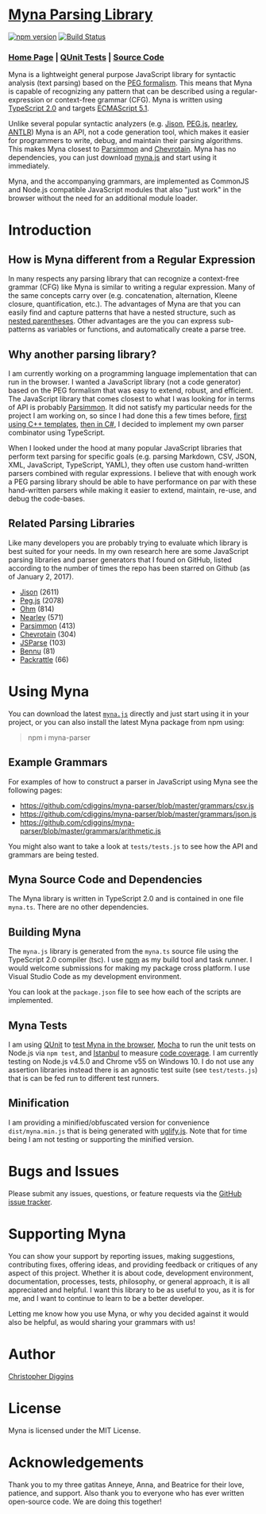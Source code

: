 # [Myna Parsing Library](https://cdiggins.github.io/myna-parser)

[![npm version](https://badge.fury.io/js/myna-parser.svg)](https://badge.fury.io/js/myna-parser) 
[![Build Status](https://travis-ci.org/cdiggins/myna-parser.svg?branch=master)](https://travis-ci.org/cdiggins/myna-parser)

### [Home Page](https://cdiggins.github.io/myna-parser) | [QUnit Tests](https://cdiggins.github.io/myna-parser/tests/qunit.html) | [Source Code](https://github.com/cdiggins/myna-parser/blob/master/myna.ts) 

Myna is a lightweight general purpose JavaScript library for syntactic analysis (text parsing) based on the [PEG formalism](http://bford.info/pub/lang/peg). This means that Myna is capable of recognizing any pattern that can be described using a regular-expression or context-free grammar (CFG). Myna is written using [TypeScript 2.0](https://www.typescriptlang.org/) and targets [ECMAScript 5.1](https://www.ecma-international.org/ecma-262/5.1/). 

Unlike several popular syntactic analyzers (e.g. [Jison](http://jison.org/), [PEG.js](https://pegjs.org/), [nearley](http://nearley.js.org/), [ANTLR](http://www.antlr.org/)) Myna is an API, not a code generation tool, which makes it easier for programmers to write, debug, and maintain their parsing algorithms. This makes Myna closest to [Parsimmon](https://github.com/jneen/parsimmon) and [Chevrotain](https://github.com/SAP/chevrotain). Myna has no dependencies, you can just download [myna.js](https://unpkg.com/myna-parser) and start using it immediately.

Myna, and the accompanying grammars, are implemented as CommonJS and Node.js compatible JavaScript modules that also "just work" in the browser without the need for an additional module loader. 

# Introduction 

## How is Myna different from a Regular Expression

In many respects any parsing library that can recognize a context-free grammar (CFG) like Myna is similar to writing a regular expression. Many of the same concepts carry over (e.g. concatenation, alternation, Kleene closure, quantification, etc.). The advantages of Myna are that you can easily find and capture patterns that have a nested structure, such as [nested parentheses](http://stackoverflow.com/questions/133601/can-regular-expressions-be-used-to-match-nested-patterns). Other advantages are the you can express sub-patterns as variables or functions, and automatically create a parse tree.  

## Why another parsing library? 

I am currently working on a programming language implementation that can run in the browser. I wanted a JavaScript library (not a code generator) based on the PEG formalism that was easy to extend, robust, and efficient. The JavaScript library that comes closest to what I was looking for in terms of API is probably [Parsimmon](https://github.com/jneen/parsimmon). It did not satisfy my particular needs for the project I am working on, so since I had done this a few times before, [first using C++ templates](http://www.drdobbs.com/cpp/recursive-descent-peg-parsers-using-c-te/212700432), [then in C#](https://www.codeproject.com/Articles/272494/Implementing-Programming-Languages-using-Csharp), I decided to implement my own parser combinator using TypeScript.

When I looked under the hood at many popular JavaScript libraries that perform text parsing for specific goals (e.g. parsing Markdown, CSV, JSON, XML, JavaScript, TypeScript, YAML), they often use custom hand-written parsers combined with regular expressions. I believe that with enough work a PEG parsing library should  be able to have performance on par with these hand-written parsers while making it easier to extend, maintain, re-use, and debug the code-bases. 

## Related Parsing Libraries

Like many developers you are probably trying to evaluate which library is best suited for your needs. In my own research here are some JavaScript parsing libraries and parser generators that I found on GitHub, listed according to the number of times the repo has been starred on Github (as of January 2, 2017).

- [Jison](https://github.com/zaach/jison) (2611)
- [Peg.js](https://github.com/pegjs/pegjs) (2078)
- [Ohm](https://github.com/harc/ohm) (814)
- [Nearley](https://github.com/Hardmath123/nearley) (571)
- [Parsimmon](https://github.com/jneen/parsimmon) (413)
- [Chevrotain](https://github.com/SAP/chevrotain) (304)
- [JSParse](https://github.com/doublec/jsparse) (103)
- [Bennu](https://github.com/mattbierner/bennu) (81)
- [Packrattle](https://github.com/robey/packrattle) (66)

# Using Myna 

You can download the latest [`myna.js`](https://github.com/cdiggins/myna-parser/raw/master/myna.js) directly and just start using it in your project, or you can also install the latest Myna package from npm using:

> npm i myna-parser

## Example Grammars 

For examples of how to construct a parser in JavaScript using Myna see the following pages:

- https://github.com/cdiggins/myna-parser/blob/master/grammars/csv.js
- https://github.com/cdiggins/myna-parser/blob/master/grammars/json.js
- https://github.com/cdiggins/myna-parser/blob/master/grammars/arithmetic.js

You might also want to take a look at `tests/tests.js` to see how the API and grammars are being tested. 

## Myna Source Code and Dependencies

The Myna library is written in TypeScript 2.0 and is contained in one file `myna.ts`. There are no other dependencies.
 
## Building Myna

The `myna.js` library is generated from the `myna.ts` source file using the TypeScript 2.0 compiler (tsc). I use [npm](http://npmjs.com) as my build tool and task runner. 
I would welcome submissions for making my package cross platform. I use Visual Studio Code as my development environment.  

<!--
The commands you can use from the shell once you have npm installed are:

- `npm run build` - Runs the TypeScript compiler (tsc) to generate `myna.js` from `myna.ts`. 

- The post build steps are to run `test`, `wincover`, `makedist` and `copyfiles` 

- `npm run test` or `npm tests` - Runs the Mocha test runner on the test suite `tests\mocha_runner.js`
- `npm run makdist` - Creates a minified version of myna `dist\myna.min.js`
- `npm run copyfiles` - Copies test files and build results to the documentation folder.  
- `npm run wincover` - Creates a code coverage report build using Istanbul (re-runs Mocha)  
-->

You can look at the `package.json` file to see how each of the scripts are implemented.    

## Myna Tests  

I am using [QUnit](http://qunitjs.com) to [test Myna in the browser](https://cdiggins.github.io/myna-parser/qunit.html), [Mocha](http://mochajs.org) to run the unit tests on Node.js via `npm test`, and [Istanbul](http://istanbul-js.org) to measure [code coverage](https://cdiggins.github.io/myna-parser/coverage/lcov-report/index.html). I am currently testing on Node.js v4.5.0 and Chrome v55 on Windows 10. I do not use any  assertion libraries instead there is an agnostic test suite (see `test/tests.js`) that is can be fed run to different test runners.    
 
## Minification   

I am providing a minified/obfuscated version for convenience `dist/myna.min.js` that is being generated with [uglify.js](https://www.npmjs.com/package/uglify-js). Note that for time being I am not testing or supporting the minified version.  

# Bugs and Issues

Please submit any issues, questions, or feature requests via the [GitHub issue tracker](https://github.com/cdiggins/myna-parser/issues).

# Supporting Myna

You can show your support by reporting issues, making suggestions, contributing fixes, offering ideas, and providing feedback or critiques of any aspect of this project. Whether it is about code, development environment, documentation, processes, tests, philosophy, or general approach, it is all appreciated and helpful. I want this library to be as useful to you, as it is for me, and I want to continue to learn to be a better developer.

Letting me know how you use Myna, or why you decided against it would also be helpful, as would sharing your grammars with us!           

# Author 

[Christopher Diggins](https://github.com/cdiggins)

# License

Myna is licensed under the MIT License.   

# Acknowledgements 

Thank you to my three gatitas Anneye, Anna, and Beatrice for their love, patience, and support. Also thank you to everyone who has ever written open-source code. We are doing this together!  

 
